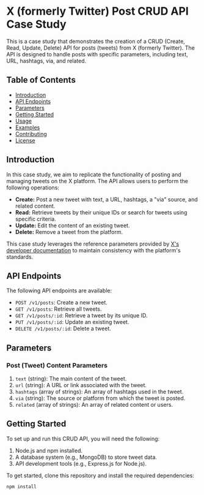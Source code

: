 # X (formerly Twitter) Post CRUD API Case Study

This is a case study that demonstrates the creation of a CRUD (Create, Read, Update, Delete) API for posts (tweets) from X (formerly Twitter). The API is designed to handle posts with specific parameters, including text, URL, hashtags, via, and related.

## Table of Contents
- [Introduction](#introduction)
- [API Endpoints](#api-endpoints)
- [Parameters](#parameters)
- [Getting Started](#getting-started)
- [Usage](#usage)
- [Examples](#examples)
- [Contributing](#contributing)
- [License](#license)

## Introduction

In this case study, we aim to replicate the functionality of posting and managing tweets on the X platform. The API allows users to perform the following operations:

- **Create:** Post a new tweet with text, a URL, hashtags, a "via" source, and related content.
- **Read:** Retrieve tweets by their unique IDs or search for tweets using specific criteria.
- **Update:** Edit the content of an existing tweet.
- **Delete:** Remove a tweet from the platform.

This case study leverages the reference parameters provided by [X's developer documentation](https://developer.x.com/) to maintain consistency with the platform's standards.

## API Endpoints

The following API endpoints are available:

- `POST /v1/posts`: Create a new tweet.
- `GET /v1/posts`: Retrieve all tweets.
- `GET /v1/posts/:id`: Retrieve a tweet by its unique ID.
- `PUT /v1/posts/:id`: Update an existing tweet.
- `DELETE /v1/posts/:id`: Delete a tweet.

## Parameters

### Post (Tweet) Content Parameters

1. `text` (string): The main content of the tweet.
2. `url` (string): A URL or link associated with the tweet.
3. `hashtags` (array of strings): An array of hashtags used in the tweet.
4. `via` (string): The source or platform from which the tweet is posted.
5. `related` (array of strings): An array of related content or users.

## Getting Started

To set up and run this CRUD API, you will need the following:

1. Node.js and npm installed.
2. A database system (e.g., MongoDB) to store tweet data.
3. API development tools (e.g., Express.js for Node.js).

To get started, clone this repository and install the required dependencies:

```bash
npm install
